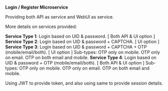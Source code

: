 **Login / Register Microservice**

Providing both API as service and WebUI as service.

More details on services provided:

**Service Type 1**: Login based on UID & password. [ Both API & UI option ]
**Service Type 2**: Login based on UID & password + CAPTCHA. [ UI option ]
**Service Type 3**: Login based on UID & password + CAPTCHA + OTP (mobile/email/both). [ UI option ]
  Sub-types:
    OTP only on mobile.
    OTP only on email.
    OTP on both email and mobile.
**Service Type 4**: Login based on UID & password + OTP (mobile/email/both). [ Both API & UI option ]
  Sub-types:
    OTP only on mobile.
    OTP only on email.
    OTP on both email and mobile.

Using JWT to provide token, and also using same to provide session details.
